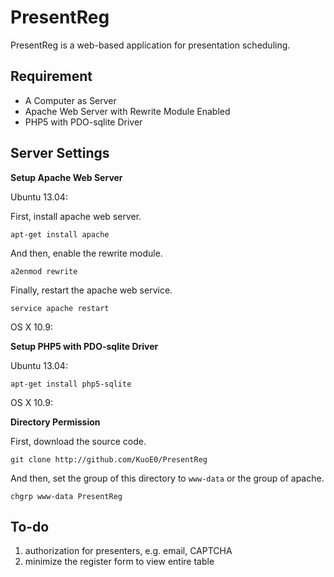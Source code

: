 PresentReg
==========

PresentReg is a web-based application for presentation scheduling.

Requirement
-----------

- A Computer as Server
- Apache Web Server with Rewrite Module Enabled
- PHP5 with PDO-sqlite Driver

Server Settings
---------------

**Setup Apache Web Server**

Ubuntu 13.04:

First, install apache web server.

	apt-get install apache

And then, enable the rewrite module.

	a2enmod rewrite

Finally, restart the apache web service.

	service apache restart

OS X 10.9:



**Setup PHP5 with PDO-sqlite Driver**

Ubuntu 13.04:

	apt-get install php5-sqlite

OS X 10.9:

**Directory Permission**

First, download the source code.
	
	git clone http://github.com/KuoE0/PresentReg

And then, set the group of this directory to `www-data` or the group of apache.
	
	chgrp www-data PresentReg

To-do
-----

1. authorization for presenters, e.g. email, CAPTCHA
2. minimize the register form to view entire table


